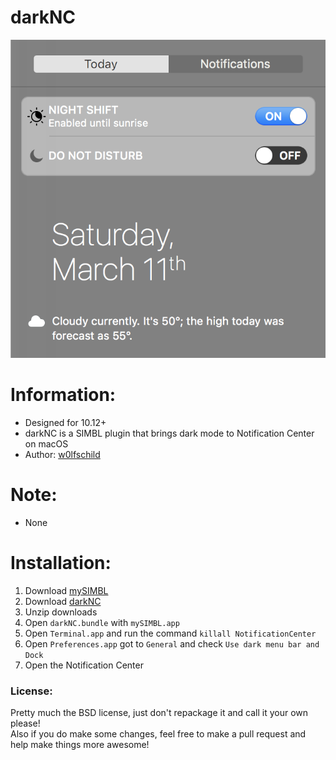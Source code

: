 # darkNC

![preview](preview.png) 

# Information:

- Designed for 10.12+   
- darkNC is a SIMBL plugin that brings dark mode to Notification Center on macOS   
- Author: [w0lfschild](https://github.com/w0lfschild)

# Note:

- None

# Installation:

1. Download [mySIMBL](https://github.com/w0lfschild/app_updates/raw/master/mySIMBL/mySIMBL_master.zip)
2. Download [darkNC](https://github.com/w0lfschild/darkNC/raw/master/build/darkNC.bundle.zip)
3. Unzip downloads
4. Open `darkNC.bundle` with `mySIMBL.app`
5. Open `Terminal.app` and run the command `killall NotificationCenter`
6. Open `Preferences.app` got to `General` and check `Use dark menu bar and Dock`
7. Open the Notification Center
	
### License:
Pretty much the BSD license, just don't repackage it and call it your own please!    
Also if you do make some changes, feel free to make a pull request and help make things more awesome!
